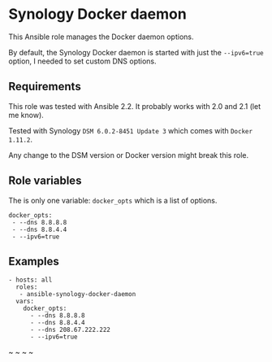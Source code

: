 Synology Docker daemon
======================

This Ansible role manages the Docker daemon options.

By default, the Synology Docker daemon is started with just the `--ipv6=true` option, I needed to set custom DNS options.


Requirements
------------

This role was tested with Ansible 2.2. It probably works with 2.0 and 2.1 (let me know).

Tested with Synology `DSM 6.0.2-8451 Update 3` which comes with `Docker 1.11.2`.

Any change to the DSM version or Docker version might break this role.


Role variables
--------------

The is only one variable: `docker_opts` which is a list of options.

    docker_opts:
     - --dns 8.8.8.8
     - --dns 8.8.4.4
     - --ipv6=true


Examples
--------

    - hosts: all
      roles:
       - ansible-synology-docker-daemon
      vars:
        docker_opts:
          - --dns 8.8.8.8
          - --dns 8.8.4.4
          - --dns 208.67.222.222
          - --ipv6=true
~
~
~
~
